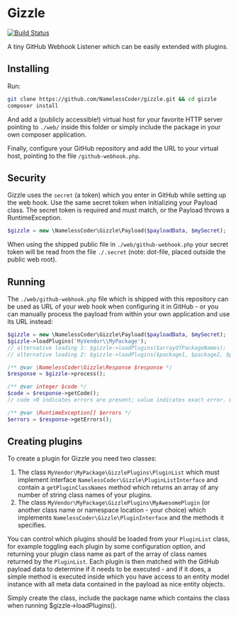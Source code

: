 Gizzle
======

[![Build Status](https://travis-ci.org/NamelessCoder/gizzle.svg?branch=master)](https://travis-ci.org/NamelessCoder/gizzle)

A tiny GitHub Webhook Listener which can be easily extended with plugins.

Installing
----------

Run:

```bash
git clone https://github.com/NamelessCoder/gizzle.git && cd gizzle
composer install
```

And add a (publicly accessible!) virtual host for your favorite HTTP server pointing to `./web/` inside this folder or simply include the package in your own composer application.

Finally, configure your GitHub repository and add the URL to your virtual host, pointing to the file `/github-webhook.php`.

Security
--------

Gizzle uses the `secret` (a token) which you enter in GitHub while setting up the web hook. Use the same secret token when initializing your Payload class. The secret token is required and must match, or the Payload throws a RuntimeException.

```php
$gizzle = new \NamelessCoder\Gizzle\Payload($payloadData, $mySecret);
```

When using the shipped public file in `./web/github-webhook.php` your secret token will be read from the file `./.secret` (note: dot-file, placed outside the public web root).

Running
-------

The `./web/github-webhook.php` file which is shipped with this repository can be used as URL of your web hook when configuring it in GitHub - or you can manually process the payload from within your own application and use its URL instead:

```php
$gizzle = new \NamelessCoder\Gizzle\Payload($payloadData, $mySecret);
$gizzle->loadPlugins('MyVendor\\MyPackage');
// alternative loading 1: $gizzle->loadPlugins($arrayOfPackageNames);
// alternative loading 2: $gizzle->loadPlugins($package1, $package2, $package3);

/** @var \NamelessCoder\Gizzle\Response $response */
$response = $gizzle->process();

/** @var integer $code */
$code = $response->getCode();
// code >0 indicates errors are present; value indicates exact error. Code =0 means no errors.

/** @var \RuntimeException[] $errors */
$errors = $response->getErrors();
```

Creating plugins
----------------

To create a plugin for Gizzle you need two classes:

1. The class `MyVendor\MyPackage\GizzlePlugins\PluginList` which must implement interface `NamelessCoder\Gizzle\PluginListInterface` and contain a `getPluginClassNames` method which returns an array of any number of string class names of your plugins.
2. The class `MyVendor\MyPackage\GizzlePlugins\MyAwesomePlugin` (or another class name or namespace location - your choice) which implements `NamelessCoder\Gizzle\PluginInterface` and the methods it specifies.

You can control which plugins should be loaded from your `PluginList` class, for example toggling each plugin by some configuration option, and returning your plugin class name as part of the array of class names returned by the `PluginList`. Each plugin is then matched with the GitHub payload data to determine if it needs to be executed - and if it does, a simple method is executed inside which you have access to an entity model instance with all meta data contained in the payload as nice entity objects.

Simply create the class, include the package name which contains the class when running $gizzle->loadPlugins().


